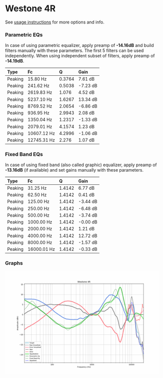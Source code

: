 # Westone 4R
See [usage instructions](https://github.com/jaakkopasanen/AutoEq#usage) for more options and info.

### Parametric EQs
In case of using parametric equalizer, apply preamp of **-14.16dB** and build filters manually
with these parameters. The first 5 filters can be used independently.
When using independent subset of filters, apply preamp of **-14.19dB**.

| Type    | Fc          |      Q | Gain     |
|:--------|:------------|:-------|:---------|
| Peaking | 15.80 Hz    | 0.3764 | 7.61 dB  |
| Peaking | 241.62 Hz   | 0.5038 | -7.23 dB |
| Peaking | 2619.83 Hz  | 1.076  | 4.52 dB  |
| Peaking | 5237.10 Hz  | 1.6267 | 13.34 dB |
| Peaking | 8769.52 Hz  | 2.0654 | -6.86 dB |
| Peaking | 936.95 Hz   | 2.9943 | 2.08 dB  |
| Peaking | 1350.04 Hz  | 1.2317 | -1.33 dB |
| Peaking | 2079.01 Hz  | 4.1574 | 1.23 dB  |
| Peaking | 10607.12 Hz | 4.2996 | -1.06 dB |
| Peaking | 12745.31 Hz | 2.276  | 1.07 dB  |

### Fixed Band EQs
In case of using fixed band (also called graphic) equalizer, apply preamp of **-13.16dB**
(if available) and set gains manually with these parameters.

| Type    | Fc          |      Q | Gain     |
|:--------|:------------|:-------|:---------|
| Peaking | 31.25 Hz    | 1.4142 | 6.77 dB  |
| Peaking | 62.50 Hz    | 1.4142 | 0.41 dB  |
| Peaking | 125.00 Hz   | 1.4142 | -3.44 dB |
| Peaking | 250.00 Hz   | 1.4142 | -6.48 dB |
| Peaking | 500.00 Hz   | 1.4142 | -3.74 dB |
| Peaking | 1000.00 Hz  | 1.4142 | -0.00 dB |
| Peaking | 2000.00 Hz  | 1.4142 | 1.21 dB  |
| Peaking | 4000.00 Hz  | 1.4142 | 12.72 dB |
| Peaking | 8000.00 Hz  | 1.4142 | -1.57 dB |
| Peaking | 16000.01 Hz | 1.4142 | -0.33 dB |

### Graphs
![](./Westone%204R.png)